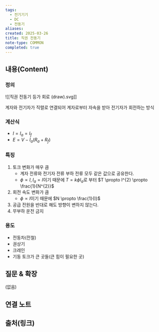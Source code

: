 ```yaml
---
tags:
  - 전기기기
  - DC
  - 전동기
aliases: 
created: 2025-03-26
title: 직권 전동기
note-type: COMMON
completed: true
---
```


## 내용(Content)

### 정의

![[직권 전동기 등가 회로 (draw).svg]]

계자와 전기자가 직렬로 연결되어 계자로부터 자속을 받아 전기자가 회전하는 방식

### 계산식

- $I = I_{a} = I_{f}$
- $E = V - I_{a}(R_{a} + R_{f})$

### 특징

1. 토크 변화가 매우 큼
	- 계자 전류와 전기자 전류 부하 전류 모두 같은 값으로 공유한다.
	- $\phi \propto I, I_{a}= I$이기 때문에 $T = k \phi I_{a}$로 부터 $T \propto I^{2} \propto \frac{1}{N^{2}}$
2. 회전 속도 변화가 큼
	-  $\phi \propto I$이기 때문에 $N \propto \frac{1}{I}$
3. 공급 전원을 반대로 해도 방향이 변하지 않는다.
4. 무부하 운전 금지


### 용도

- 전동차(전철)
- 권상기
- 크레인
- 기동 토크가 큰 곳들(큰 힘이 필요한 곳)


## 질문 & 확장

(없음)

## 연결 노트

## 출처(링크)

